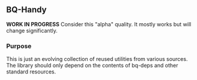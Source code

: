 
BQ-Handy
--------

**WORK IN PROGRESS** Consider this "alpha" quality. It mostly works but will change significantly.

### Purpose

This is just an evolving collection of reused utilities from various sources. The library should
only depend on the contents of bq-deps and other standard resources.
